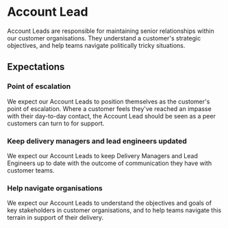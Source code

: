 # Account Lead

Account Leads are responsible for maintaining senior relationships within our customer organisations. They understand a customer's strategic objectives, and help teams navigate politically tricky situations.

## Expectations

### Point of escalation

We expect our Account Leads to position themselves as the customer's point of escalation. Where a customer feels they've reached an impasse with their day-to-day contact, the Account Lead should be seen as a peer customers can turn to for support.

### Keep delivery managers and lead engineers updated

We expect our Account Leads to keep Delivery Managers and Lead Engineers up to date with the outcome of communication they have with customer teams.

### Help navigate organisations

We expect our Account Leads to understand the objectives and goals of key stakeholders in customer organisations, and to help teams navigate this terrain in support of their delivery.